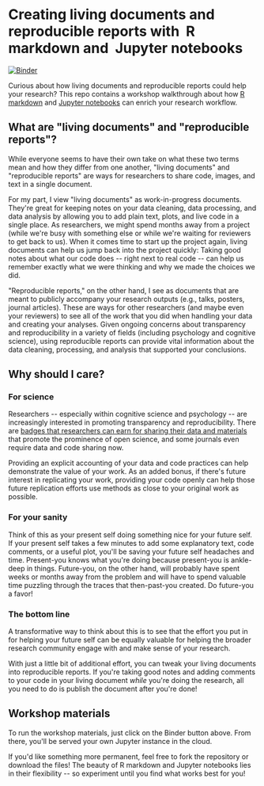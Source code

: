 # Creating living documents and reproducible reports with  R markdown and  Jupyter notebooks

[![Binder](https://mybinder.org/badge.svg)](https://mybinder.org/v2/gh/a-paxton/living-documents)

Curious about how living documents and reproducible
reports could help your research? This repo contains
a workshop walkthrough about how
[R markdown](https://rmarkdown.rstudio.com/)
and [Jupyter notebooks](http://jupyter.org/) can
enrich your research workflow.

## What are "living documents" and "reproducible reports"?

While everyone seems to have their own take on what
these two terms mean and how they differ from one
another, "living documents" and "reproducible reports"
are ways for researchers to share code, images, and
text in a single document.

For my part, I view "living documents" as
work-in-progress documents. They're great for keeping
notes on your data cleaning, data processing, and
data analysis by allowing you to add plain text,
plots, and live code in a single place. As
researchers, we might spend months away from
a project (while we're busy with something else or
while we're waiting for reviewers to get back to
us). When it comes time to start up the project
again, living documents can help us jump back into
the project quickly: Taking good notes about
what our code does -- right next to real
code -- can help us remember exactly what we were
thinking and why we made the choices we did.

"Reproducible reports," on the other hand, I see
as documents that are meant to publicly accompany
your research outputs (e.g., talks, posters,
journal articles). These are ways for other
researchers (and maybe even your reviewers) to
see all of the work that you did when handling
your data and creating your analyses. Given
ongoing concerns about transparency and
reproducibility in a variety of fields (including
psychology and cognitive science), using
reproducible reports can provide vital information
about the data cleaning, processing, and
analysis that supported your conclusions.

## Why should I care?

### For science

Researchers -- especially within cognitive
science and psychology -- are increasingly
interested in promoting transparency and
reproducibility. There are [badges
that researchers can earn for sharing their
data and materials](https://cos.io/our-services/open-science-badges/)
that promote the prominence of open science,
and some journals even require data and
code sharing now.

Providing an explicit accounting of your data and
code practices can help demonstrate the value of
your work. As an added bonus, if there's future
interest in replicating your work, providing
your code openly can help those future replication
efforts use methods as close to your original
work as possible.

### For your sanity

Think of this as your present self doing something
nice for your future self. If your present self
takes a few minutes to add some explanatory text,
code comments, or a useful plot, you'll be saving
your future self headaches and time. Present-you
knows what you're doing because present-you is
ankle-deep in things. Future-you, on the other
hand, will probably have spent weeks or months
away from the problem and will have to spend
valuable time puzzling through the traces that
then-past-you created. Do future-you a favor!

### The bottom line

A transformative way to think about this is
to see that the effort you put in for helping
your future self can be equally valuable for
helping the broader research community
engage with and make sense of your research.

With just a little bit of additional effort,
you can tweak your living documents into
reproducible reports. If you're taking good
notes and adding comments to your code in
your living document *while* you're doing
the research, all you need to do is publish
the document after you're done!

## Workshop materials

To run the workshop materials, just click on
the Binder button above. From there, you'll be
served your own Jupyter instance in the cloud.

If you'd like something more permanent, feel
free to fork the repository or download the files!
The beauty of R markdown and Jupyter notebooks lies
in their flexibility -- so experiment until you
find what works best for you!
